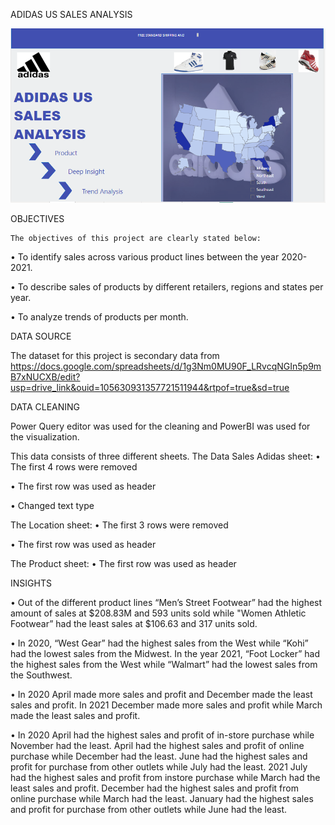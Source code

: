 
ADIDAS US SALES ANALYSIS

![Adidas Image](Adidas_image.png)

OBJECTIVES

    The objectives of this project are clearly stated below:
&#8226; To identify sales across various product lines between the year 2020-2021.

&#8226; To describe sales of products by different retailers, regions and states per year.

&#8226; To analyze trends of products per month.

DATA SOURCE

The dataset for this project is secondary data from https://docs.google.com/spreadsheets/d/1g3Nm0MU90F_LRvcqNGIn5p9mB7xNUCXB/edit?usp=drive_link&ouid=105630931357721511944&rtpof=true&sd=true

DATA CLEANING

Power Query editor was used for the cleaning and PowerBI was used for the visualization.

This data consists of three different sheets.
The Data Sales Adidas sheet:
&#8226; The first 4 rows were removed

&#8226; The first row was used as header

&#8226; Changed text type

The Location sheet:
&#8226; The first 3 rows were removed

&#8226; The first row was used as header

The Product sheet:
&#8226; The first row was used as header

INSIGHTS

&#8226; Out of the different product lines “Men’s Street Footwear”  had the highest amount of sales at $208.83M and 593 units sold while "Women Athletic Footwear” had the least sales at $106.63 and 317 units sold.

&#8226; In 2020, “West Gear” had the highest sales from the West while “Kohi” had the lowest sales from the Midwest. In the year 2021, “Foot Locker” had the highest sales from the West while “Walmart” had the lowest sales from the Southwest.

&#8226; In 2020 April made more sales and profit and December made the least sales and profit. In 2021 December made more sales and profit while March made the least sales and profit.

&#8226; In 2020 April had the highest sales and profit of in-store purchase while November had the least. April had the highest sales and profit of online purchase while December had the least. June had the highest sales and profit for purchase from other outlets while July had the least. 2021 July had the highest sales and profit from instore purchase while March had the least sales and profit. December had the highest sales and profit from online purchase while March had the least. January had the highest sales and profit for purchase from other outlets while June had the least.



